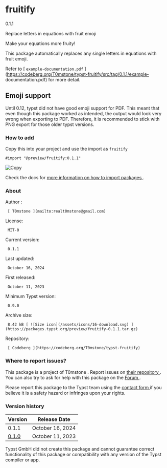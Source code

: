 #  fruitify

0.1.1

Replace letters in equations with fruit emoji

Make your equations more fruity!

This package automatically replaces any single letters in equations with fruit
emoji.

Refer to [ ` example-documentation.pdf `
](https://codeberg.org/T0mstone/typst-fruitify/src/tag/0.1.1/example-
documentation.pdf) for more detail.

##  Emoji support

Until 0.12, typst did not have good emoji support for PDF. This meant that
even though this package worked as intended, the output would look very wrong
when exporting to PDF. Therefore, it is recommended to stick with PNG export
for those older typst versions.

###  How to add

Copy this into your project and use the import as  ` fruitify `

    
    
    #import "@preview/fruitify:0.1.1"

![Copy](/assets/icons/16-copy.svg)

Check the docs for  [ more information on how to import packages
](https://typst.app/docs/reference/scripting/#packages) .

###  About

Author  :

     [ T0mstone ](mailto:realt0mstone@gmail.com)
License:

     MIT-0 
Current version:

     0.1.1 
Last updated:

     October 16, 2024 
First released:

     October 11, 2023 
Minimum Typst version:

     0.9.0 
Archive size:

     8.42 kB [ ![Size icon](/assets/icons/16-download.svg) ](https://packages.typst.org/preview/fruitify-0.1.1.tar.gz)
Repository:

     [ Codeberg ](https://codeberg.org/T0mstone/typst-fruitify)

###  Where to report issues?

This  package  is a project of  T0mstone  .  Report issues on  [ their
repository ](https://codeberg.org/T0mstone/typst-fruitify) .  You can also try
to ask for help with this  package  on the  [ Forum ](https://forum.typst.app)
.

Please report this  package  to the Typst team using the  [ contact form
](https://typst.app/contact) if you believe it is a safety hazard or infringes
upon your rights.

###  Version history

Version  |  Release Date   
---|---  
0.1.1  |  October 16, 2024   
[ 0.1.0 ](https://typst.app/universe/package/fruitify/0.1.0/) |  October 11, 2023   
  
Typst GmbH did not create this  package  and cannot guarantee correct
functionality of this  package  or compatibility with any version of the Typst
compiler or app.


